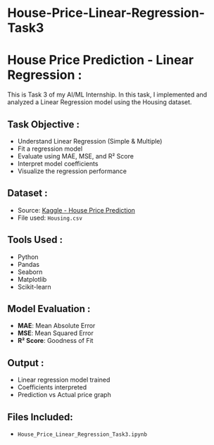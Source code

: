 # House-Price-Linear-Regression-Task3

# House Price Prediction - Linear Regression :
This is Task 3 of my AI/ML Internship. In this task, I implemented and analyzed a Linear Regression model using the Housing dataset.

## Task Objective :
- Understand Linear Regression (Simple & Multiple)
- Fit a regression model
- Evaluate using MAE, MSE, and R² Score
- Interpret model coefficients
- Visualize the regression performance

## Dataset :
- Source: [Kaggle - House Price Prediction](https://www.kaggle.com/datasets/harishkumardatalab/housing-price-prediction)
- File used: `Housing.csv`

## Tools Used :
- Python
- Pandas
- Seaborn
- Matplotlib
- Scikit-learn

## Model Evaluation :
- **MAE**: Mean Absolute Error
- **MSE**: Mean Squared Error
- **R² Score**: Goodness of Fit

## Output :
- Linear regression model trained
- Coefficients interpreted
- Prediction vs Actual price graph

## Files Included:
- `House_Price_Linear_Regression_Task3.ipynb`
